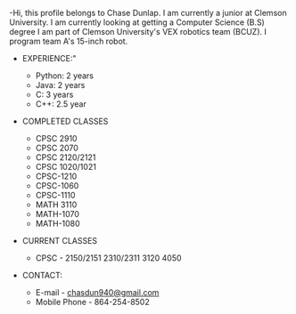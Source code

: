 -Hi, this profile belongs to Chase Dunlap. I am currently a junior at Clemson University. I am currently looking at getting a Computer Science (B.S) degree I am part of Clemson University's VEX robotics team (BCUZ). I program team A's 15-inch robot.

- EXPERIENCE:"
  - Python: 2 years
  - Java: 2 years
  - C: 3 years
  - C++: 2.5 year
  
- COMPLETED CLASSES
  - CPSC 2910
  - CPSC 2070
  - CPSC 2120/2121
  - CPSC 1020/1021
  - CPSC-1210
  - CPSC-1060
  - CPSC-1110
  - MATH 3110
  - MATH-1070
  - MATH-1080
        
  
- CURRENT CLASSES
  - CPSC - 2150/2151
           2310/2311
           3120
           4050
  
- CONTACT:
  - E-mail - chasdun940@gmail.com
  - Mobile Phone - 864-254-8502

